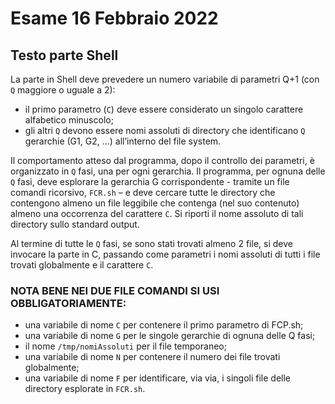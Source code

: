 # Esame 16 Febbraio 2022
## Testo parte Shell

La parte in Shell deve prevedere un numero variabile di parametri Q+1 (con `Q` maggiore o uguale a 2): 
- il primo parametro (`C`) deve essere considerato un singolo carattere alfabetico minuscolo;
- gli altri `Q` devono essere nomi assoluti di directory che identificano `Q` gerarchie (G1, G2, …) all’interno del file
system. 

Il comportamento atteso dal programma, dopo il controllo dei parametri, è organizzato in `Q` fasi, una
per ogni gerarchia.
Il programma, per ognuna delle `Q` fasi, deve esplorare la gerarchia G corrispondente - tramite un file comandi
ricorsivo, `FCR.sh` – e deve cercare tutte le directory che contengono almeno un file leggibile che contenga
(nel suo contenuto) almeno una occorrenza del carattere `C`. Si riporti il nome assoluto di tali directory sullo
standard output. 

Al termine di tutte le `Q` fasi, se sono stati trovati almeno 2 file, si deve invocare la parte in C,
passando come parametri i nomi assoluti di tutti i file trovati globalmente e il carattere `C`.

### NOTA BENE NEI DUE FILE COMANDI SI USI OBBLIGATORIAMENTE:
- una variabile di nome `C` per contenere il primo parametro di FCP.sh;
- una variabile di nome `G` per le singole gerarchie di ognuna delle Q fasi;
- il nome `/tmp/nomiAssoluti` per il file temporaneo;
- una variabile di nome `N` per contenere il numero dei file trovati globalmente;
- una variabile di nome `F` per identificare, via via, i singoli file delle directory esplorate in `FCR.sh`.